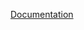 [Documentation][1]

[1]: https://builds.openminted.eu/view/WP%205.2/job/OpenMinTeD%20SHARE%20Annotations/eu.openminted.share.annotations$omtd-share-annotations-doc/doclinks/1/